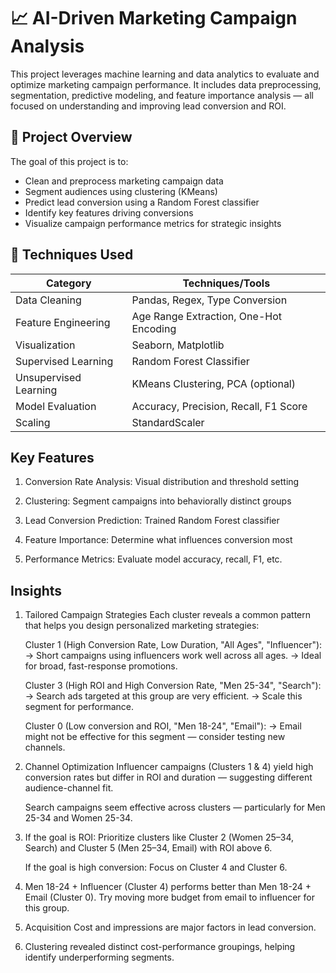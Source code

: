 # 📈 AI-Driven Marketing Campaign Analysis

This project leverages machine learning and data analytics to evaluate and optimize marketing campaign performance. It includes data preprocessing, segmentation, predictive modeling, and feature importance analysis — all focused on understanding and improving lead conversion and ROI.

## 🚀 Project Overview

The goal of this project is to:
- Clean and preprocess marketing campaign data
- Segment audiences using clustering (KMeans)
- Predict lead conversion using a Random Forest classifier
- Identify key features driving conversions
- Visualize campaign performance metrics for strategic insights

## 🧠 Techniques Used

| Category | Techniques/Tools |
|----------|------------------|
| Data Cleaning | Pandas, Regex, Type Conversion |
| Feature Engineering | Age Range Extraction, One-Hot Encoding |
| Visualization | Seaborn, Matplotlib |
| Supervised Learning | Random Forest Classifier |
| Unsupervised Learning | KMeans Clustering, PCA (optional) |
| Model Evaluation | Accuracy, Precision, Recall, F1 Score |
| Scaling | StandardScaler |

## Key Features
1. Conversion Rate Analysis: Visual distribution and threshold setting

2. Clustering: Segment campaigns into behaviorally distinct groups

3. Lead Conversion Prediction: Trained Random Forest classifier

4. Feature Importance: Determine what influences conversion most

5. Performance Metrics: Evaluate model accuracy, recall, F1, etc.

## Insights
1.  Tailored Campaign Strategies
   Each cluster reveals a common pattern that helps you design personalized marketing strategies:

     Cluster 1 (High Conversion Rate, Low Duration, "All Ages", "Influencer"):
     → Short campaigns using influencers work well across all ages.
     → Ideal for broad, fast-response promotions.

     Cluster 3 (High ROI and High Conversion Rate, "Men 25-34", "Search"):
     → Search ads targeted at this group are very efficient.
     → Scale this segment for performance.

     Cluster 0 (Low conversion and ROI, "Men 18-24", "Email"):
     → Email might not be effective for this segment — consider testing new channels.


2. Channel Optimization
   Influencer campaigns (Clusters 1 & 4) yield high conversion rates but differ in ROI and duration — suggesting different audience-channel fit.

   Search campaigns seem effective across clusters — particularly for Men 25-34 and Women 25-34.


3. If the goal is ROI:
   Prioritize clusters like Cluster 2 (Women 25–34, Search) and Cluster 5 (Men 25–34, Email) with ROI above 6.

   If the goal is high conversion:
   Focus on Cluster 4 and Cluster 6.


4. Men 18-24 + Influencer (Cluster 4) performs better than Men 18-24 + Email (Cluster 0).
   Try moving more budget from email to influencer for this group.
     

5. Acquisition Cost and impressions are major factors in lead conversion.

6. Clustering revealed distinct cost-performance groupings, helping identify underperforming segments.


